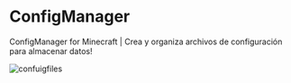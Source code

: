 # ConfigManager
ConfigManager for Minecraft | Crea y organiza archivos de configuración para almacenar datos!

![confuigfiles](https://user-images.githubusercontent.com/70720366/161430980-83a19497-08ae-4026-b42a-3e448746ad1e.PNG)
